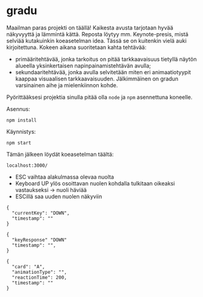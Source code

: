 # gradu

Maailman paras projekti on täällä! Kaikesta avusta tarjotaan hyvää näkyvyyttä ja lämmintä kättä.
Reposta löytyy mm. Keynote-presis, mistä selviää kutakuinkin koeasetelman idea. Tässä se on kuitenkin vielä auki kirjoitettuna.
Kokeen aikana suoritetaan kahta tehtävää:

- primääritehtävää, jonka tarkoitus on pitää tarkkaavaisuus tietyllä näytön alueella yksinkertaisen napinpainamistehtävän avulla;
- sekundaaritehtävää, jonka avulla selvitetään miten eri animaatiotyypit kaappaa visuaalisen tarkkaavaisuuden. Jälkimmäinen on gradun varsinainen aihe ja mielenkiinnon kohde.

Pyörittääksesi projektia sinulla pitää olla `node` ja `npm` asennettuna koneelle.

Asennus:

`npm install`

Käynnistys:

`npm start`

Tämän jälkeen löydät koeasetelman täältä:

`localhost:3000/`

- ESC vaihtaa alakulmassa olevaa nuolta
- Keyboard UP ylös osoittavan nuolen kohdalla tulkitaan oikeaksi vastaukseksi -> nuoli häviää
- ESCillä saa uuden nuolen näkyviin

```
{
  "currentKey": "DOWN",
  "timestamp": ""
}
```

```
{
  "keyResponse" "DOWN"
  "timestamp": "",
}
```

```
{
  "card": "A",
  "animationType": "",
  "reactionTime": 200,
  "timestamp": ""
}
```
